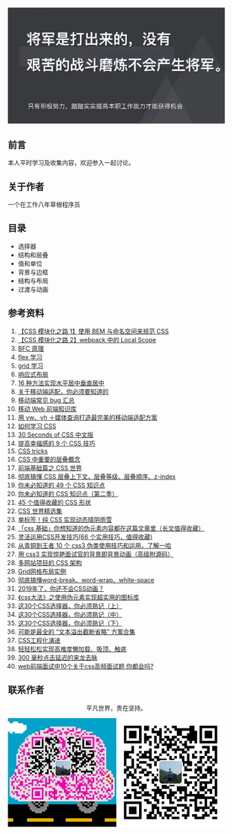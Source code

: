 ![image](./img/timg.jpg)
<br>

## 前言

本人平时学习及收集内容，欢迎参入一起讨论。

## 关于作者

一个在工作八年草根程序员

## 目录

- 选择器
- 结构和层叠
- 值和单位
- 背景与边框
- 结构与布局
- 过渡与动画

## 参考资料

1. [【CSS 模块化之路 1】使用 BEM 与命名空间来规范 CSS](https://github.com/alienzhou/blog/issues/14)
2. [【CSS 模块化之路 2】webpack 中的 Local Scope](https://github.com/alienzhou/blog/issues/15)
3. [BFC 原理](https://github.com/ftTony/blog/issues/1)
4. [flex 学习](https://github.com/ftTony/blog/issues/10)
5. [grid 学习](https://www.zcfy.cc/article/learn-css-grid-a-guide-to-learning-css-grid-jonathan-suh)
6. [响应式布局](https://github.com/ljianshu/Blog/issues/38)
7. [16 种方法实现水平居中垂直居中](https://juejin.im/post/58f818bbb123db006233ab2a)
8. [关于移动端适配，你必须要知道的](https://juejin.im/post/5cddf289f265da038f77696c)
9. [移动端常见 bug 汇总](https://juejin.im/post/5af918636fb9a07ac5603ecb)
10. [移动 Web 前端知识库](https://github.com/AlloyTeam/Mars)
11. [用 vw、vh ＋媒体查询打造最完美的移动端适配方案](https://juejin.im/post/5cf0d8fb6fb9a07ee9585681)
12. [如何学习 CSS](https://mp.weixin.qq.com/s/ZM3WPlQkvNr7OIJvDfjQ3A)
13. [30 Seconds of CSS 中文版](https://github.com/kujian/30-seconds-of-css)
14. [提高幸福感的 9 个 CSS 技巧](https://mp.weixin.qq.com/s?__biz=MzAxODE2MjM1MA==&mid=2651556405&idx=1&sn=560b673b36263fb727cddc2b137a8ca5&chksm=80255df4b752d4e25853cd50351896f524c37e533d3ef8bf72e5dfa848d7209c7097bdcea80f&scene=21#wechat_redirect)
15. [CSS tricks](https://github.com/QiShaoXuan/css_tricks)
16. [CSS 中重要的层叠概念](https://juejin.im/post/5ba4efe36fb9a05cf52ac192)
17. [前端基础篇之 CSS 世界](https://juejin.im/post/5ce607a7e51d454f6f16eb3d)
18. [彻底搞懂 CSS 层叠上下文、层叠等级、层叠顺序、z-index](https://juejin.im/post/5b876f86518825431079ddd6)
19. [你未必知道的 49 个 CSS 知识点](https://juejin.im/post/5d3eca78e51d4561cb5dde12)
20. [你未必知道的 CSS 知识点（第二季）](https://juejin.im/post/5d9ec8b0518825651b1dffa3)
21. [45 个值得收藏的 CSS 形状](https://github.com/qq449245884/xiaozhi/issues/42)
22. [CSS 世界精选集](https://mp.weixin.qq.com/s/W8-Cu8Mjh00Rze5o4bFKag)
23. [单标签！纯 CSS 实现动态晴阴雨雪](https://juejin.im/post/5d2716ab5188257b775d35ba)
24. [「css 基础」你想知道的伪元素内容都在这篇文章里（长文值得收藏）](https://mp.weixin.qq.com/s/a8tGcnhYvq0zlkWuBHoQ-w)
25. [灵活运用CSS开发技巧(66 个实用技巧，值得收藏)](https://juejin.im/post/5d4d0ec651882549594e7293)
26. [从青铜到王者 10 个 css3 伪类使用技巧和运用，了解一哈](https://juejin.im/post/5b6d0c5cf265da0f504a837f)
27. [用 css3 实现惊艳面试官的背景即背景动画（高级附源码）](https://juejin.im/post/5d86fc096fb9a06ae94d6d7a)
28. [多网站项目的 CSS 架构](https://mp.weixin.qq.com/s/Zyimaq5bzdJfVjS8oXX9Tg)
29. [Grid网格布局实例](https://mp.weixin.qq.com/s/jCulRlNC0990lYSBsEFJag)
30. [彻底搞懂word-break、word-wrap、white-space](https://mp.weixin.qq.com/s/revhs0WEGiew-OSNQVMZGw)
31. [2019年了，你还不会CSS动画？](https://juejin.im/post/5cdd178ee51d456e811d279b)
32. [《css大法》之使用伪元素实现超实用的图标库](https://mp.weixin.qq.com/s/udMV3ocpdj7Ks9xmPV2xdg)
33. [这30个CSS选择器，你必须熟记（上）](https://mp.weixin.qq.com/s/SGoK-eRb1KwtSN9X81SXzw)
34. [这30个CSS选择器，你必须熟记（中）](https://mp.weixin.qq.com/s/-MXNffO2rRoksyRjDb8hdA)
35. [这30个CSS选择器，你必须熟记（下）](https://mp.weixin.qq.com/s/ngdGJ-qzbLDqt0Mj9rPq4w)
36. [可能是最全的 “文本溢出截断省略” 方案合集](https://mp.weixin.qq.com/s/HhSdZ1RBSRZt9I84qZj6oA)
37. [CSS工程化演进](https://zhuanlan.zhihu.com/p/32117359)
38. [轻轻松松实现高难度懒加载、吸顶、触底](https://mp.weixin.qq.com/s/uRMYrxaduPaMkc97Upjkqg)
39. [300 毫秒点击延迟的来龙去脉](https://mp.weixin.qq.com/s/VruiJehI31HaE6HflyCHrQ)
40. [web前端面试中10个关于css高频面试题,你都会吗?](https://mp.weixin.qq.com/s/YZ2J4BRryoEBbKH7rqXjzA)

## 联系作者

<div align="center">
    <p>
        平凡世界，贵在坚持。
    </p>
    <img src="./img/contact.png" />
</div>
